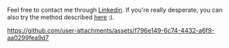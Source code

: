 
Feel free to contact me through [Linkedin](https://www.linkedin.com/in/kristjan-kongas-8030b2254/). If you're really desperate, you can also try the method described [here](https://stackoverflow.com/a/44229207) :).

https://github.com/user-attachments/assets/f796e149-6c74-4432-a6f9-aa0299fea9d7
